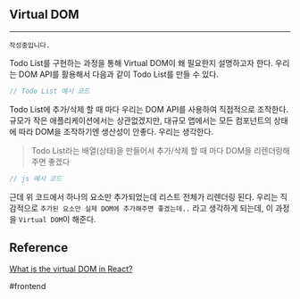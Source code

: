 
## Virtual DOM

---

`작성중입니다.`

Todo List를 구현하는 과정을 통해 Virtual DOM이 왜 필요한지 설명하고자 한다.
우리는 DOM API를 활용해서 다음과 같이 Todo List를 만들 수 있다.

```js
// Todo List 예시 코드
```

Todo List에 추가/삭제 할 때 마다 우리는 DOM API를 사용하여 직접적으로 조작한다.
규모가 작은 애플리케이션에서는 상관없겠지만, 대규모 앱에서는 모든 컴포넌트의 상태에 따라 DOM을 조작하기엔 생산성이 안좋다. 우리는 생각한다.

> Todo List라는 배열(상태)을 만들어서 추가/삭제 할 때 마다 DOM을 리렌더링해주면 좋겠다

```js
// js 예시 코드
```

근데 위 코드에서 하나의 요소만 추가되었는데 리스트 전체가 리렌더링 된다. 우리는 직감적으로 `추가된 요소만 실제 DOM에 추가해주면 좋겠는데..` 라고 생각하게 되는데, 이 과정을 `Virtual DOM`이 해준다.

## Reference

[What is the virtual DOM in React?](https://blog.logrocket.com/virtual-dom-react/)


#frontend 
